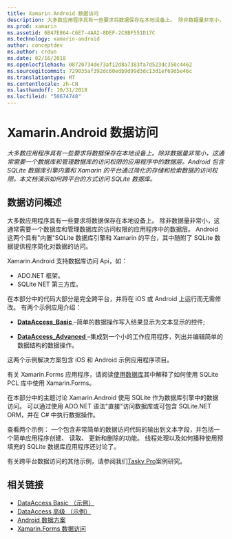 ```yaml
---
title: Xamarin.Android 数据访问
description: 大多数应用程序具有一些要求将数据保存在本地设备上。 除非数据量非常小，这通常需要一个数据库和管理数据库的访问权限的应用程序中的数据层。  Android 包含 SQLite 数据库引擎内置和 Xamarin 的平台通过简化的存储和检索数据的访问权限。 本文档演示如何跨平台的方式访问 SQLite 数据库。
ms.prod: xamarin
ms.assetid: 6B47E864-C6E7-4AA2-8DEF-2C8BF551D17C
ms.technology: xamarin-android
author: conceptdev
ms.author: crdun
ms.date: 02/16/2018
ms.openlocfilehash: 08720734de73af12d8a7383fa7d523dc350c4462
ms.sourcegitcommit: 729035af392dc60edb9d99d3dc13d1ef69d5e46c
ms.translationtype: MT
ms.contentlocale: zh-CN
ms.lasthandoff: 10/31/2018
ms.locfileid: "50674748"
---
```

# <a name="xamarinandroid-data-access"></a>Xamarin.Android 数据访问

_大多数应用程序具有一些要求将数据保存在本地设备上。除非数据量非常小，这通常需要一个数据库和管理数据库的访问权限的应用程序中的数据层。Android 包含 SQLite 数据库引擎内置和 Xamarin 的平台通过简化的存储和检索数据的访问权限。本文档演示如何跨平台的方式访问 SQLite 数据库。_

## <a name="data-access-overview"></a>数据访问概述

大多数应用程序具有一些要求将数据保存在本地设备上。 除非数据量非常小，这通常需要一个数据库和管理数据库的访问权限的应用程序中的数据层。 Android 这两个具有"内置"SQLite 数据库引擎和 Xamarin 的平台，其中随附了 SQLite 数据提供程序简化对数据的访问。

Xamarin.Android 支持数据库访问 Api，如：

- ADO.NET 框架。
- SQLite NET 第三方库。

在本部分中的代码大部分是完全跨平台，并将在 iOS 或 Android 上运行而无需修改。 有两个示例应用介绍：

- [**DataAccess_Basic** ](https://github.com/xamarin/mobile-samples/tree/master/DataAccess/Basic) &ndash;简单的数据操作写入结果显示为文本显示的控件;

- [**DataAccess_Advanced** ](https://github.com/xamarin/mobile-samples/tree/master/DataAccess/Advanced) &ndash;集成到一个小的工作应用程序，列出并编辑简单的数据结构的数据操作。

这两个示例解决方案包含 iOS 和 Android 示例应用程序项目。

有关 Xamarin.Forms 应用程序，请阅读[使用数据库](~/xamarin-forms/app-fundamentals/databases.md)其中解释了如何使用 SQLite PCL 库中使用 Xamarin.Forms。

在本部分中的主题讨论 Xamarin.Android 使用 SQLite 作为数据库引擎中的数据访问。 可以通过使用 ADO.NET 语法"直接"访问数据库或可包含 SQLite.NET ORM，并在 C# 中执行数据操作。

查看两个示例： 一个包含非常简单的数据访问代码的输出到文本字段，并包括一个简单应用程序创建、 读取、 更新和删除的功能。 线程处理以及如何播种使用预填充的 SQLite 数据库应用程序还讨论了。

有关跨平台数据访问的其他示例，请参阅我们[Tasky Pro](~/cross-platform/app-fundamentals/building-cross-platform-applications/case-study-tasky.md)案例研究。


## <a name="related-links"></a>相关链接

- [DataAccess Basic （示例）](https://github.com/xamarin/mobile-samples/tree/master/DataAccess/Basic)
- [DataAccess 高级 （示例）](https://github.com/xamarin/mobile-samples/tree/master/DataAccess/Advanced)
- [Android 数据方案](https://github.com/xamarin/recipes/tree/master/Recipes/android/data)
- [Xamarin.Forms 数据访问](~/xamarin-forms/app-fundamentals/databases.md)
